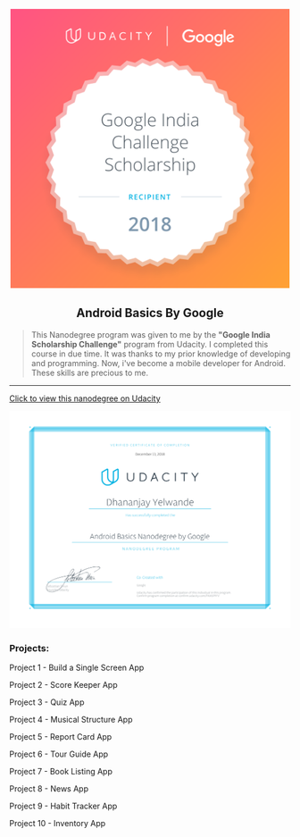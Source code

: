 <p align="center">
  <img src="accepted.png" alt="drawing" width="500"/>
</p>
<h2 align="center"> Android Basics By Google </h2>

> This Nanodegree program was given to me by the **"Google India Scholarship Challenge"** program from Udacity.
I completed this course in due time. It was thanks to my prior knowledge of developing and programming.
Now, i've become a mobile developer for Android.
These skills are precious to me.

---

<a href="https://www.udacity.com/course/android-basics-nanodegree-by-google--nd803">Click to view this nanodegree on Udacity</a>

<p align="center">
  <img src="certificate.svg" alt="drawing"/>
</p>

### Projects:

Project 1 - Build a Single Screen App

Project 2 - Score Keeper App

Project 3 - Quiz App

Project 4 - Musical Structure App

Project 5 - Report Card App

Project 6 - Tour Guide App

Project 7 - Book Listing App

Project 8 - News App

Project 9 - Habit Tracker App

Project 10 - Inventory App
